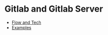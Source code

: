 # Gitlab and Gitlab Server

* [Flow and Tech](gitlab-flow-and-tech.md)
* [Examples](../../consolidate-results/gitlab-and-gitlab-server/gitlab-examples.md)
